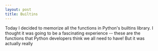 ```yaml
---
layout: post
title: Builtins
---
```


Today I decided to memorize all the functions in Python's builtins library.  I thought it was going to be a fascinating experience -- these are the functions that Python developers think we all need to have! But it was actually really
